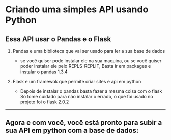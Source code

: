 # Criando uma simples API usando Python

<h2> Essa API usar o Pandas e o Flask</h2>
<ol>
    <li>
        <p>Pandas e uma biblioteca que vai ser usado para ler a sua base de dados
        </p>
        <ul>
            <li>
                <p>se você quiser pode instalar ele na sua maquina, ou se você quiser poder instalar ele pelo REPLS-REPLIT,
            Basta ir em packages e instalar o pandas 1.3.4
                </p>
            </li>
        </ul>
    </li>
    <li><p>Flask e um framewok que permite criar sites e api em python 
        </p>
        <ul>
            <li>
                <p>Depois de instalar o pandas basta fazer a mesma coisa com o flask
So tome cuidado para não instalar o errado, o que foi usado no projeto foi o  flask 2.0.2
                </p>
            </li>
        </ul>
    </li>
</ol><hr>

## Agora e com você, você está pronto para subir a sua API em python com a base de dados: 


